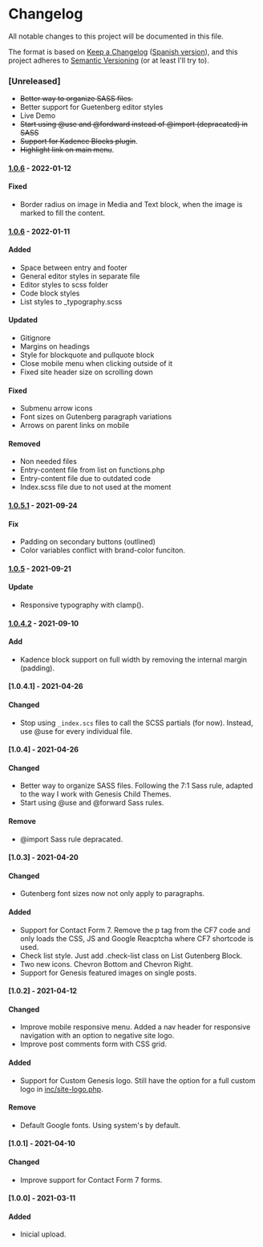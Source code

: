 # Changelog
All notable changes to this project will be documented in this file.

The format is based on [Keep a Changelog](https://keepachangelog.com/en/1.0.0/) ([Spanish version](https://keepachangelog.com/es-ES/1.0.0/)),
and this project adheres to [Semantic Versioning](https://semver.org/spec/v2.0.0.html) (or at least I'll try to).

### [Unreleased]
- ~~Better way to organize SASS files.~~
- Better support for Guetenberg editor styles
- Live Demo
- ~~Start using @use and @fordward instead of @import (depracated) in SASS~~
- ~~Support for Kadence Blocks plugin~~.
- ~~Highlight link on main menu~~.

#### [1.0.6](https://github.com/LuisColome/the-dock/releases/tag/v1.0.6) - 2022-01-12
#### Fixed
- Border radius on image in Media and Text block, when the image is marked to fill the content.

#### [1.0.6](https://github.com/LuisColome/the-dock/releases/tag/v1.0.6) - 2022-01-11
#### Added
- Space between entry and footer
- General editor styles in separate file
- Editor styles to scss folder
- Code block styles
- List styles to _typography.scss
#### Updated
- Gitignore
- Margins on headings
- Style for blockquote and pullquote block
- Close mobile menu when clicking outside of it
- Fixed site header size on scrolling down
#### Fixed
- Submenu arrow icons
- Font sizes on Gutenberg paragraph variations
- Arrows on parent links on mobile 
#### Removed
- Non needed files
- Entry-content file from list on functions.php
- Entry-content file due to outdated code
- Index.scss file due to not used at the moment

#### [1.0.5.1](https://github.com/LuisColome/the-dock/releases/tag/v1.0.5.1) - 2021-09-24
#### Fix
- Padding on secondary buttons (outlined)
- Color variables conflict with brand-color funciton.

#### [1.0.5](https://github.com/LuisColome/the-dock/releases/tag/v1.0.5) - 2021-09-21
#### Update
- Responsive typography with clamp().

#### [1.0.4.2](https://github.com/LuisColome/the-dock/releases/tag/v1.0.4.2) - 2021-09-10
#### Add
- Kadence block support on full width by removing the internal margin (padding).

#### [1.0.4.1] - 2021-04-26
#### Changed
- Stop using `_index.scs` files to call the SCSS partials (for now). Instead, use @use for every individual file. 

#### [1.0.4] - 2021-04-26
#### Changed
- Better way to organize SASS files. Following the 7:1 Sass rule, adapted to the way I work with Genesis Child Themes. 
- Start using @use and @forward Sass rules.
#### Remove
- @import Sass rule depracated.

#### [1.0.3] - 2021-04-20
#### Changed
- Gutenberg font sizes now not only apply to paragraphs.
#### Added
- Support for Contact Form 7. Remove the p tag from the CF7 code and only loads the CSS, JS and Google Reacptcha where CF7 shortcode is used.
- Check list style. Just add .check-list class on List Gutenberg Block.
- Two new icons. Chevron Bottom and Chevron Right.
- Support for Genesis featured images on single posts. 

#### [1.0.2] - 2021-04-12
#### Changed
- Improve mobile responsive menu. Added a nav header for responsive navigation with an option to negative site logo.
- Improve post comments form with CSS grid.
#### Added
- Support for Custom Genesis logo. Still have the option for a full custom logo in [inc/site-logo.php](./inc/site-logo.php).
#### Remove
- Default Google fonts. Using system's by default.  

#### [1.0.1] - 2021-04-10
#### Changed
- Improve support for Contact Form 7 forms.

#### [1.0.0] - 2021-03-11
#### Added
- Inicial upload.